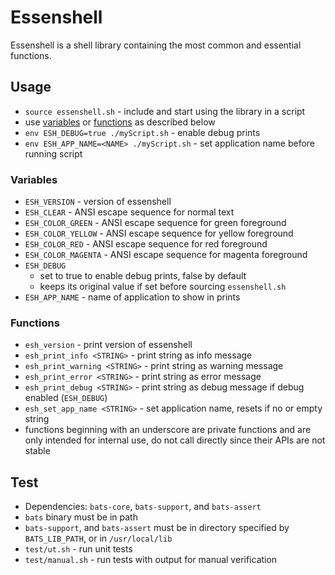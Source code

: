 # Essenshell

Essenshell is a shell library containing the most common and essential functions.

## Usage
- `source essenshell.sh` - include and start using the library in a script
- use [variables](#variables) or [functions](#functions) as described below
- `env ESH_DEBUG=true ./myScript.sh` - enable debug prints
- `env ESH_APP_NAME=<NAME> ./myScript.sh` - set application name before running script

### Variables
- `ESH_VERSION` - version of essenshell
- `ESH_CLEAR` - ANSI escape sequence for normal text
- `ESH_COLOR_GREEN` - ANSI escape sequence for green foreground
- `ESH_COLOR_YELLOW` - ANSI escape sequence for yellow foreground
- `ESH_COLOR_RED` - ANSI escape sequence for red foreground
- `ESH_COLOR_MAGENTA` - ANSI escape sequence for magenta foreground
- `ESH_DEBUG`
    - set to true to enable debug prints, false by default
    - keeps its original value if set before sourcing `essenshell.sh`
- `ESH_APP_NAME` - name of application to show in prints

### Functions
- `esh_version` - print version of essenshell
- `esh_print_info <STRING>` - print string as info message
- `esh_print_warning <STRING>` - print string as warning message
- `esh_print_error <STRING>` - print string as error message
- `esh_print_debug <STRING>` - print string as debug message if debug enabled (`ESH_DEBUG`)
- `esh_set_app_name <STRING>` - set application name, resets if no or empty string
- functions beginning with an underscore are private functions and are only intended for internal use, do not call directly since their APIs are not stable

## Test
- Dependencies: `bats-core`, `bats-support`, and `bats-assert`
- `bats` binary must be in path
- `bats-support`, and `bats-assert` must be in directory specified by `BATS_LIB_PATH`, or in `/usr/local/lib`
- `test/ut.sh` - run unit tests
- `test/manual.sh` - run tests with output for manual verification
